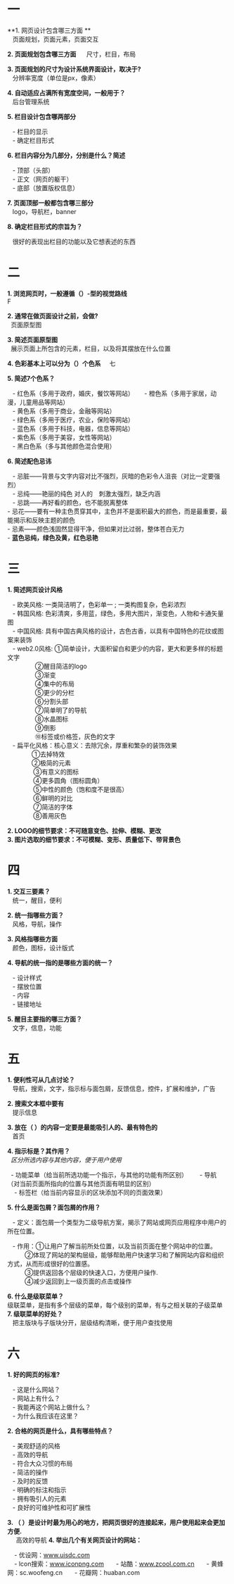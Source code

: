 # 一

**1. 网页设计包含哪三方面 **      
    页面规划，页面元素，页面交互
    
**2. 页面规划包含哪三方面**      
    尺寸，栏目，布局    
    
**3. 页面规划的尺寸为设计系统界面设计，取决于?**      
    分辨率宽度（单位是px，像素）    
    
**4. 自动适应占满所有宽度空间，一般用于？**      
    后台管理系统    
    
**5. 栏目设计包含哪两部分**    

    - 栏目的显示  
    - 确定栏目形式    
    
**6. 栏目内容分为几部分，分别是什么？简述**  

    - 顶部（头部）  
    - 正文（网页的躯干）  
    - 底部（放置版权信息）
    
**7. 页面顶部一般都包含哪三部分**      
    logo，导航栏，banner    
    
**8. 确定栏目形式的宗旨为？**      

    很好的表现出栏目的功能以及它想表述的东西    

# 二
**1. 浏览网页时，一般遵循（）-型的视觉路线**   
     F  
     
**2. 通常在做页面设计之前，会做?**      
    页面原型图    
   
**3. 简述页面原型图**      
    展示页面上所包含的元素，栏目，以及将其摆放在什么位置
    
**4. 色彩基本上可以分为（）个色系**      
    七
    
**5. 简述7个色系？**    

    - 红色系（多用于政府，婚庆，餐饮等网站）    
    - 橙色系（多用于家居，动漫，儿童用品等网站）    
    - 黄色系（多用于商业，金融等网站）    
    - 绿色系（多用于医疗，农业，保险等网站）    
    - 蓝色系（多用于科技，电器，信息等网站）    
    - 紫色系（多用于美容，女性等网站）    
    - 黑白色系（多与其他颜色混合使用）   
    
**6. 简述配色忌讳**    

    - 忌脏——背景与文字内容对比不强烈，灰暗的色彩令人沮丧（对比一定要强烈）  
    - 忌纯——艳丽的纯色 对人的　刺激太强烈，缺乏内涵  
    - 忌跳——再好看的颜色，也不能脱离整体  
    - 忌花——要有一种主色贯穿其中，主色并不是面积最大的颜色，而是最重要，最能揭示和反映主题的颜色  
    - 忌素——颜色浅固然显得干净，但如果对比过弱，整体苍白无力  
    - **蓝色忌纯，绿色及黄，红色忌艳**  
    
    
# 三 
**1. 简述网页设计风格**    

    - 欧美风格: 一类简洁明了，色彩单一 ; 一类构图复杂，色彩浓烈    
    - 韩国风格: 色彩清爽，多用蓝，绿色，多用大图片，渐变色，人物和卡通矢量图       
    - 中国风格: 具有中国古典风格的设计，古色古香，以具有中国特色的花纹或图案来装饰    
    - web2.0风格: ①简单设计，大面积留白和更少的内容，更大和更多样的标题文字    
                 ②醒目简洁的logo    
                 ③渐变    
                 ④集中的布局    
                 ⑤更少的分栏    
                 ⑥分割头部    
                 ⑦简单明了的导航    
                 ⑧水晶图标    
                 ⑨倒影    
                 ⑩标签或价格签，灰色的文字    
    - 扁平化风格：核心意义：去除冗余，厚重和繁杂的装饰效果    
                ①去掉特效    
                ②极简的元素    
                ③有意义的图标    
                ④更多圆角（图标圆角）    
                ⑤中性的颜色（饱和度不是很高）    
                ⑥鲜明的对比    
                ⑦简洁的字体    
                ⑧善用灰色     
                
**2. LOGO的细节要求：不可随意变色、拉伸、模糊、更改**      
**3. 图片选取的细节要求：不可模糊、变形、质量低下、带背景色**    


# 四
**1. 交互三要素？**      
    统一，醒目，便利    
    
**2. 统一指哪些方面？**      
    风格，导航，操作  
    
**3. 风格指哪些方面**      
    颜色，图标，设计版式   
    
**4. 导航的统一指的是哪些方面的统一？**    

    - 设计样式    
    - 摆放位置    
    - 内容    
    - 链接地址 
    
**5. 醒目主要指的哪三方面？**      
    文字，信息，功能    


# 五
**1. 便利性可从几点讨论？**      
    导航，搜索，文字，指示标与面包屑，反馈信息，控件，扩展和维护，广告 
    
**2. 搜索文本框中要有**      
    提示信息  
    
**3. 放在（ ）的内容一定要是最能吸引人的、最有特色的**      
    首页    
    
**4. 指示标是？其作用？**    
   *区分所选内容与其他内容，便于用户使用*    
   
       - 功能菜单（给当前所选功能一个指示，与其他的功能有所区别）     
       - 导航（对当前页面所指向的位置与其他页面有明显的区别）    
       - 标签栏（给当前内容显示的区块添加不同的页面效果）
    
**5. 什么是面包屑？面包屑的作用？**    

    - 定义：面包屑一个类型为二级导航方案，揭示了网站或网页应用程序中用户的所在位置。
    
    - 作用：①让用户了解当前所处位置，以及当前页面在整个网站中的位置。    
           ②体现了网站的架构层级，能够帮助用户快速学习和了解网站内容和组织方式，从而形成很好的位置感。    
           ③提供返回各个层级的快速入口，方便用户操作.    
           ④减少返回到上一级页面的点击或操作    
           
**6. 什么是级联菜单？**      
    级联菜单，是指有多个层级的菜单，每个级别的菜单，有与之相关联的子级菜单    
**7. 级联菜单的好处？**      
    把主版块与子版块分开，层级结构清晰，便于用户查找使用    

# 六
**1. 好的网页的标准?**  

    - 这是什么网站？    
    - 网站上有什么？    
    - 我能再这个网站上做什么？    
    - 为什么我应该在这里？    
    
**2. 合格的网页是什么，具有哪些特点？**  

    - 美观舒适的风格  
    - 高效的导航  
    - 符合大众习惯的布局   
    - 简洁的操作      
    - 及时的反馈      
    - 明确的标注和指示      
    - 拥有吸引人的元素      
    - 良好的可维护性和可扩展性      
    
**3. （ ）是设计时最为用心的地方，把网页很好的连接起来，用户使用起来会更加方便.**  
      高效的导航
**4. 举出几个有关网页设计的网站：**  

     - 优设网：www.uisdc.com  
     - lcon搜索：www.iconpng.com  
     - 站酷：www.zcool.com.cn  
     - 黄蜂网：sc.woofeng.cn  
     - 花瓣网：huaban.com  
   
   
   
   
